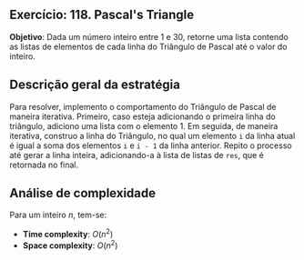 ## Exercício: 118. Pascal's Triangle
**Objetivo**: Dada um número inteiro entre 1 e 30, retorne uma lista contendo as listas de elementos de cada linha do Triângulo de Pascal até o valor do inteiro.

## Descrição geral da estratégia
Para resolver, implemento o comportamento do Triângulo de Pascal de maneira iterativa. Primeiro, caso esteja adicionando o primeira linha do triângulo, adiciono uma lista com o elemento 1. Em seguida, de maneira iterativa, construo a linha do Triângulo, no qual um elemento `i` da linha atual é igual a soma dos elementos `i` e `i - 1` da linha anterior. Repito o processo até gerar a linha inteira, adicionando-a à lista de listas de `res`, que é retornada no final.  

## Análise de complexidade
Para um inteiro $n$, tem-se:
- **Time complexity**: $O(n^2)$ 
- **Space complexity**: $O(n^2)$
